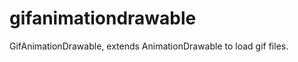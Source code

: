 gifanimationdrawable
====================

GifAnimationDrawable, extends AnimationDrawable to load gif files.

